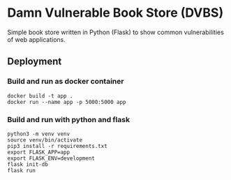 # Damn Vulnerable Book Store (DVBS)
Simple book store written in Python (Flask) to show common vulnerabilities of web applications.

## Deployment
### Build and run as docker container
```
docker build -t app .
docker run --name app -p 5000:5000 app
```

### Build and run with python and flask
```
python3 -m venv venv
source venv/bin/activate
pip3 install -r requirements.txt
export FLASK_APP=app
export FLASK_ENV=development
flask init-db
flask run
```

